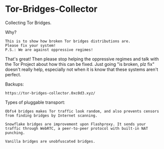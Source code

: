 # Tor-Bridges-Collector

Collecting Tor Bridges.

Why?
```
This is to show how broken Tor bridges distributions are.
Please fix your system!
P.S.: We are against oppressive regimes!
```

That's great! Then please stop helping the oppressive regimes and talk with the Tor Project about how this can be fixed. Just going "is broken, plz fix" doesn't really help, especially not when it is know that these systems aren't perfect.

Backups:
```
https://tor-bridges-collector.0xc0d3.xyz/
```

Types of pluggable transport:
```
Obfs4 bridges makes Tor traffic look random, and also prevents censors from finding bridges by Internet scanning.

Snowflake bridges are improvement upon Flashproxy. It sends your traffic through WebRTC, a peer-to-peer protocol with built-in NAT punching. 

Vanilla bridges are unobfuscated bridges.
```
